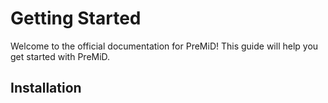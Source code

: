 # Getting Started

Welcome to the official documentation for PreMiD! This guide will help you get started with PreMiD.

## Installation

